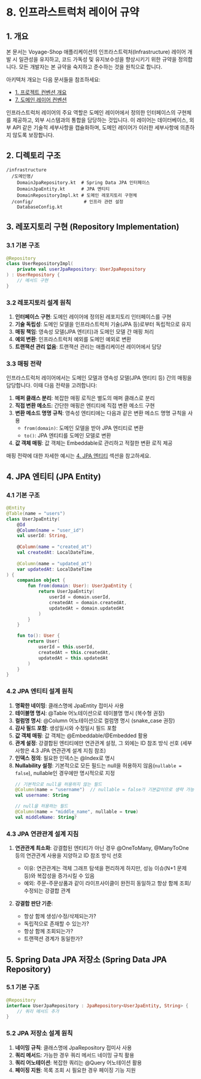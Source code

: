 # 8. 인프라스트럭처 레이어 규약

## 1. 개요

본 문서는 Voyage-Shop 애플리케이션의 인프라스트럭처(Infrastructure) 레이어 개발 시 일관성을 유지하고, 코드 가독성 및 유지보수성을 향상시키기 위한 규약을 정의합니다. 모든 개발자는 본 규약을 숙지하고 준수하는 것을 원칙으로 합니다.

아키텍처 개요는 다음 문서들을 참조하세요:
- [1. 프로젝트 컨벤션 개요](./01.common-conventions.md)
- [7. 도메인 레이어 컨벤션](./07.domain-layer.md)

인프라스트럭처 레이어의 주요 역할은 도메인 레이어에서 정의한 인터페이스의 구현체를 제공하고, 외부 시스템과의 통합을 담당하는 것입니다. 이 레이어는 데이터베이스, 외부 API 같은 기술적 세부사항을 캡슐화하며, 도메인 레이어가 이러한 세부사항에 의존하지 않도록 보장합니다.

## 2. 디렉토리 구조

```
/infrastructure
  /도메인명/
    DomainJpaRepository.kt  # Spring Data JPA 인터페이스
    DomainJpaEntity.kt      # JPA 엔티티
    DomainRepositoryImpl.kt # 도메인 레포지토리 구현체
  /config/                   # 인프라 관련 설정
    DatabaseConfig.kt
```

## 3. 레포지토리 구현 (Repository Implementation)

### 3.1 기본 구조

```kotlin
@Repository
class UserRepositoryImpl(
    private val userJpaRepository: UserJpaRepository
) : UserRepository {
    // 메서드 구현
}
```

### 3.2 레포지토리 설계 원칙

1. **인터페이스 구현**: 도메인 레이어에 정의된 레포지토리 인터페이스를 구현
2. **기술 독립성**: 도메인 모델을 인프라스트럭처 기술(JPA 등)로부터 독립적으로 유지
3. **매핑 책임**: 영속성 모델(JPA 엔티티)과 도메인 모델 간 매핑 처리
4. **예외 변환**: 인프라스트럭처 예외를 도메인 예외로 변환
5. **트랜잭션 관리 없음**: 트랜잭션 관리는 애플리케이션 레이어에서 담당

### 3.3 매핑 전략

인프라스트럭처 레이어에서는 도메인 모델과 영속성 모델(JPA 엔티티 등) 간의 매핑을 담당합니다. 이때 다음 전략을 고려합니다:

1. **매퍼 클래스 분리**: 복잡한 매핑 로직은 별도의 매퍼 클래스로 분리
2. **직접 변환 메소드**: 간단한 매핑은 엔티티에 직접 변환 메소드 구현
3. **변환 메소드 명명 규칙**: 영속성 엔티티에는 다음과 같은 변환 메소드 명명 규칙을 사용
   - `from(domain)`: 도메인 모델을 받아 JPA 엔티티로 변환
   - `to()`: JPA 엔티티를 도메인 모델로 변환
4. **값 객체 매핑**: 값 객체는 Embeddable로 관리하고 적절한 변환 로직 제공

매핑 전략에 대한 자세한 예시는 [4. JPA 엔티티](#4-jpa-엔티티-jpa-entity) 섹션을 참고하세요.

## 4. JPA 엔티티 (JPA Entity)

### 4.1 기본 구조

```kotlin
@Entity
@Table(name = "users")
class UserJpaEntity(
    @Id
    @Column(name = "user_id")
    val userId: String,
    
    @Column(name = "created_at")
    val createdAt: LocalDateTime,
    
    @Column(name = "updated_at")
    var updatedAt: LocalDateTime
) {
    companion object {
        fun from(domain: User): UserJpaEntity {
            return UserJpaEntity(
                userId = domain.userId,
                createdAt = domain.createdAt,
                updatedAt = domain.updatedAt
            )
        }
    }

    fun to(): User {
        return User(
            userId = this.userId,
            createdAt = this.createdAt,
            updatedAt = this.updatedAt
        )
    }
}
```

### 4.2 JPA 엔티티 설계 원칙

1. **명확한 네이밍**: 클래스명에 JpaEntity 접미사 사용
2. **테이블명 명시**: @Table 어노테이션으로 테이블명 명시 (복수형 권장)
3. **컬럼명 명시**: @Column 어노테이션으로 컬럼명 명시 (snake_case 권장)
4. **감사 필드 포함**: 생성일시와 수정일시 필드 포함
5. **값 객체 매핑**: 값 객체는 @Embeddable/@Embedded 활용
6. **관계 설정**: 강결합된 엔티티에만 연관관계 설정, 그 외에는 ID 참조 방식 선호 (세부사항은 4.3 JPA 연관관계 설계 지침 참조)
7. **인덱스 정의**: 필요한 인덱스는 @Index로 명시
8. **Nullability 설정**: 기본적으로 모든 필드는 null을 허용하지 않음(`nullable = false`), nullable인 경우에만 명시적으로 지정
   ```kotlin
   // 기본적으로 null을 허용하지 않는 필드
   @Column(name = "username")  // nullable = false가 기본값이므로 생략 가능
   val username: String
   
   // null을 허용하는 필드
   @Column(name = "middle_name", nullable = true)
   val middleName: String?
   ```

### 4.3 JPA 연관관계 설계 지침

1. **연관관계 최소화**: 강결합된 엔티티가 아닌 경우 @OneToMany, @ManyToOne 등의 연관관계 사용을 지양하고 ID 참조 방식 선호
   - 이유: 연관관계는 객체 그래프 탐색을 편리하게 하지만, 성능 이슈(N+1 문제 등)와 복잡성을 증가시킬 수 있음
   - 예외: 주문-주문상품과 같이 라이프사이클이 완전히 동일하고 항상 함께 조회/수정되는 강결합 관계

4. **강결합 판단 기준**:
   - 항상 함께 생성/수정/삭제되는가?
   - 독립적으로 존재할 수 있는가?
   - 항상 함께 조회되는가?
   - 트랜잭션 경계가 동일한가?

## 5. Spring Data JPA 저장소 (Spring Data JPA Repository)

### 5.1 기본 구조

```kotlin
@Repository
interface UserJpaRepository : JpaRepository<UserJpaEntity, String> {
    // 쿼리 메서드 추가
}
```

### 5.2 JPA 저장소 설계 원칙

1. **네이밍 규칙**: 클래스명에 JpaRepository 접미사 사용
2. **쿼리 메서드**: 가능한 경우 쿼리 메서드 네이밍 규칙 활용
3. **쿼리 어노테이션**: 복잡한 쿼리는 @Query 어노테이션 활용
4. **페이징 지원**: 목록 조회 시 필요한 경우 페이징 기능 지원

